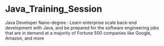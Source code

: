 # Java_Training_Session
Java Developer Nano-degree : Learn enterprise scale back-end development with Java, and be prepared for the software engineering jobs that are in demand at a majority of Fortune 500 companies like Google, Amazon, and more
